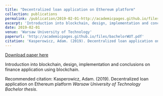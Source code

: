 ```yaml
---
title: "Decentralized loan application on Ethereum platform"
collection: publications
permalink: /publication/2019-02-01-http://academicpages.github.io/files/bachelorWUT.pdf
excerpt: 'Introduction into blockchain, design, implementation and conclusions on finance application using blockchain.'
date: 2019-02-01
venue: 'Warsaw University of Technology'
paperurl: 'http://academicpages.github.io/files/bachelorWUT.pdf'
citation: 'Kasperowicz, Adam. (2019). Decentralized loan application on Ethereum platform <i>Warsaw University of Technology Bachelor thesis</i>.'
---
```


<a href='http://academicpages.github.io/files/bachelorWUT.pdf'>Download paper here</a>

Introduction into blockchain, design, implementation and conclusions on finance application using blockchain.

Recommended citation: Kasperowicz, Adam. (2019). Decentralized loan application on Ethereum platform <i>Warsaw University of Technology Bachelor thesis</i>.